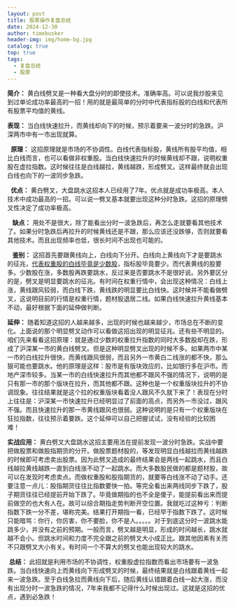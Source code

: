 ```yaml
---
layout: post
title: 股票操作复盘总结
date: 2024-12-30
author: timebusker
header-img: img/home-bg.jpg
catalog: true
top: true
tags:
  - 复盘总结
  - 股票
---
```


**简介：** 黄白线劈叉是一种看大盘分时的即使技术。准确率高。可以说我炒股来见到过单论成功率最高的一招！用的就是最简单的分时中代表指标股的白线和代表所有股票平均值的黄线。

**表现：** 当白线快速拉升，而黄线却向下的时候，预示着要来一波分时的急跌。沪深两市中有一市出现就算。      

  **原理：**  这招原理就是市场的不协调性。白线代表指标股，黄线所有股平均值，相比白线而言，也可以看做非权重股。当白线快速拉升的时候黄线却不跟，说明权重股在虚拉指数。这时候往往是白线越拉，黄线越跌，形成劈叉。这样最终就会出现白线也向下的一波同步急跌。   

  **优点：** 黄白劈叉，大盘跳水这招本人已经用了7年。优点就是成功率极高。本人技术中成功最高的一招。可以说一劈叉基本就要出现这种分时急跌。这招的原理劈叉性决定了成功率极高。

   **缺点：** 用处不是很大，除了能看出分时一波急跌后，再怎么走就要看其他技术了。如果分时急跌后再拉升的时候黄线还是不跟，那么应该还没跌够，否则就要看其他技术。而且出现频率也低，很长时间不出现也可能的。      

   **鉴别：** 这招首先要跟黄线向上，白线向下分开。白线向上黄线向下才是要跳水的征兆，[代表权重股的白线毕竟是少数股]()，指标股毕竟要少。而代表黄线的股要多。少数股在涨，多数股再跌要跳水，反过来是否要跳水不是很好说。另外要区分的是，劈叉是明显要跳水的征兆。有时间在权重行情中，会出现这种情况：白线上涨，黄线跟风较弱，而白线下跌，黄线跌的明显要比白线快。这时候并不能看做劈叉，这说明目前的行情是权重行情，题材股退居二线。如果白线快速拉升黄线基本不动，最好根据下面的延伸做判断。

**延伸：** 随着知道这招的人越来越多，出现的时候也越来越少，市场总在不断的变化。上面说的那个明显劈叉动作可以看做这招出现的明显征兆。还有些不明显的。咱们先来看看这招原理：就是通过少数的权重拉升指数的同时大多数股却在跌，形成了沪深某一市的黄白线劈叉。但是这种明显劈叉出现的时候不多。如果两市中某一市的白线拉升很快，而黄线跟风很弱，而且另外一市黄白二线涨的都不快，那么狠可能也要跳水。他的原理是这样：股市是有版块效应的，比如银行多在沪市。而地产深市较多。当某一市的白线快速拉升而其他都不跟风不强的情况下，说明的是只有那一市的那个版块在拉升，而其他都不跟。这种也是一个权重版块拉升的不协调现象。往往结果就是这个拉的权重版块看着没人跟风不久就下来了！表现在分时上往往是：沪深某一市快速拉升已经明显过了前面的高点，而另外一市没过，跟风不强。而且快速拉升的那一市黄线跟风也很弱。这种说明的是只有一个权重版块在狂拉指数，往往预示着要跌。这个延伸可以自己把握试试，没有经验的比较困难！       

**实战应用：** 黄白劈叉大盘跳水这招主要用法在提前发现一波分时急跌。实战中要把做股票和做股指期货的分开。做股票题材股的，等发现明显白线越拉而黄线越跌的时候即可考虑卖出股票。因为此劈叉造成的最终结果会是两线一起跳水，而且白线越拉黄线越跌一直到白线涨不动了一起跳水。而大多数股民做的都是题材股，故可以在发现时考虑卖点。而做权重股和股指期货的，就要等白线涨不动了动手。还要注意一点儿：股指期货往往比指数要快一拍。等完全看出来两线同步下跌了，股子期货往往已经提前开始下跌了。毕竟做期指的也不全是傻子，能提前看出来而提前做空的也大有人在。故可以综合期指走势判断开空位置。我就吃过这种亏：判断指数下跌一分不差，堪称完美。结果打开期指一看，已经早于指数下跌了。这时候只能暗骂：你行，你厉害，你不要脸，你不是人。。。。。对于到底这分时一波跳水能跳多少，并没有之前的预期。一般而言，劈叉越是明显，形成的时间越长，跳水就越不会小。但跳水时间和力度不完全跟之前的劈叉大小成正比。跟其他因素有关而不只跟劈叉大小有关。有时间一个不算大的劈叉也能出现较大的跳水。      

 **总结：** 此招就是利用市场的不协调性，权重股虚拉指数而看出市场要有一波急跌。当白线快速向上而黄线向下形成劈叉的时候，最终结果就是白线跟着黄线一起来一波急跌。至于白线急拉而黄线向下后，随后黄线认错跟着白线一起大涨，而没有出现分时一波急跌的情况，7年来我都不记得什么时候出现过。这就是这招的优点，遇到必急跌！         

  